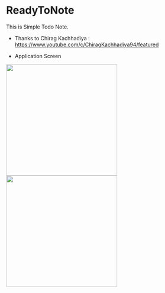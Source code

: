 # ReadyToNote
This is Simple Todo Note.
  
* Thanks to Chirag Kachhadiya : https://www.youtube.com/c/ChiragKachhadiya94/featured

* Application Screen
<div>
<img width="300" src="https://user-images.githubusercontent.com/55890012/91754792-f99c0f00-ec04-11ea-9026-9639df039342.png">
<img width="300" src="https://user-images.githubusercontent.com/55890012/91754799-fdc82c80-ec04-11ea-91c2-bbd7d11aff34.png">

</div>
